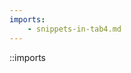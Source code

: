 ```yaml
---
imports:
    - snippets-in-tab4.md
---
```


<!-- You should see a tree view. This is the Imports.tsx component -->

::imports
